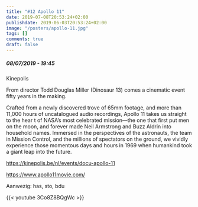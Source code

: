 ```yaml
---
title: "#12 Apollo 11"
date: 2019-07-08T20:53:24+02:00
publishdate: 2019-06-03T20:53:24+02:00
image: "/posters/apollo-11.jpg"
tags: []
comments: true
draft: false
---
```


##### 08/07/2019 - 19:45

Kinepolis

From director Todd Douglas Miller (Dinosaur 13) comes a cinematic event
fifty years in the making.
<!--more-->
Crafted from a newly discovered trove of 65mm
footage, and more than 11,000 hours of uncatalogued audio recordings,
Apollo 11 takes us straight to the hear t of NASA’s most celebrated
mission—the one that first put men on the moon, and forever made Neil
Armstrong and Buzz Aldrin into household names. Immersed in the perspectives
of the astronauts, the team in Mission Control, and the millions of
spectators on the ground, we vividly experience those momentous days
and hours in 1969 when humankind took a giant leap into the future.

<https://kinepolis.be/nl/events/docu-apollo-11>

<https://www.apollo11movie.com/>

Aanwezig: has, sto, bdu

{{< youtube 3Co8Z8BQgWc >}}
